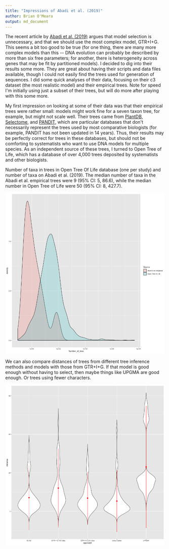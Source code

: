```yaml
---
title: "Impressions of Abadi et al. (2019)"
author: Brian O'Meara
output: md_document
---
```


The recent article by [Abadi et al. (2019)](https://doi.org/10.1038/s41467-019-08822-w) argues that model selection is unnecessary, and that we should use the most complex model, GTR+I+G. This seems a bit too good to be true (for one thing, there are many more complex models than this -- DNA evolution can probably be described by more than six free parameters; for another, there is heterogeneity across genes that may be fit by partitioned models). I decided to dig into their results some more. They are great about having their scripts and data files available, though I could not easily find the trees used for generation of sequences. I did some quick analyses of their data, focusing on their c3 dataset (the most realistic model) and their empirical trees. Note for speed I'm initially using just a subset of their trees, but will do more after playing with this some more.

My first impression on looking at some of their data was that their empirical trees were rather small: models might work fine for a seven taxon tree, for example, but might not scale well. Their trees came from [PlantDB](http://www.plantgdb.org/), [Selectome](https://selectome.unil.ch/), and [PANDIT](https://www.ebi.ac.uk/research/goldman/software/pandit), which are particular databases that don't necessarily represent the trees used by most comparative biologists (for example, PANDIT has not been updated in 14 years). Thus, their results may be perfectly correct for trees in these databases, but should not be comforting to systematists who want to use DNA models for multiple species. As an independent source of these trees, I turned to Open Tree of Life, which has a database of over 4,000 trees deposited by systematists and other biologists.



Number of taxa in trees in Open Tree Of Life database (one per study) and number of taxa on Abadi et al. (2019). The median number of taxa in the Abadi et al. empirical trees were 9 (95% CI: 5, 86.6), while the median number in Open Tree of Life were 50 (95% CI: 8, 427.7).

![plot of chunk summary1](figure/summary1-1.png)

We can also compare distances of trees from different tree inference methods and models with those from GTR+I+G. If that model is good enough without having to select, then maybe things like UPGMA are good enough. Or trees using fewer characters.

![plot of chunk summary2](figure/summary2-1.png)

